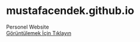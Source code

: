 # mustafacendek.github.io
Personel Website  
[Görüntülemek İçin Tıklayın](https:\\mustafacendek.github.io "Mustafa Birkan Çendek")
